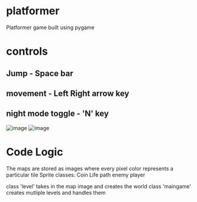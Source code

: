 # platformer
Platformer game built using pygame

# controls
## Jump - Space bar
## movement - Left Right arrow key
## night mode toggle - 'N' key
![image](https://github.com/J-Karthik-palaniappan/platformer/assets/99670301/ef860c42-c5c6-4c3d-b400-b8f326785c86)
![image](https://github.com/J-Karthik-palaniappan/platformer/assets/99670301/1f7f5bec-b553-4349-a7c7-537ed5cf20f2)

# Code Logic
The maps are stored as images where every pixel color represents a particular tile
Sprite classes:
  Coin
  Life
  path
  enemy
  player

class 'level' takes in the map image and creates the world
class 'maingame' creates mutliple levels and handles them
